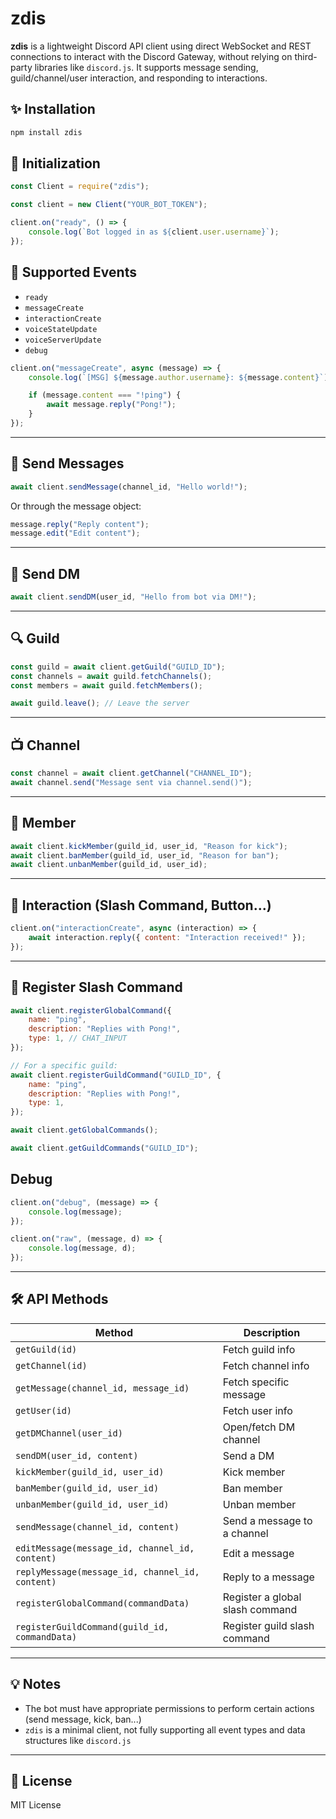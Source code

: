 # zdis

**zdis** is a lightweight Discord API client using direct WebSocket and REST connections to interact with the Discord Gateway,
without relying on third-party libraries like `discord.js`. It supports message sending, guild/channel/user interaction, and
responding to interactions.

## ✨ Installation

```bash
npm install zdis
```

## 🔧 Initialization

```js
const Client = require("zdis");

const client = new Client("YOUR_BOT_TOKEN");

client.on("ready", () => {
	console.log(`Bot logged in as ${client.user.username}`);
});
```

## 🧠 Supported Events

- `ready`
- `messageCreate`
- `interactionCreate`
- `voiceStateUpdate`
- `voiceServerUpdate`
- `debug`

```js
client.on("messageCreate", async (message) => {
	console.log(`[MSG] ${message.author.username}: ${message.content}`);

	if (message.content === "!ping") {
		await message.reply("Pong!");
	}
});
```

---

## 💬 Send Messages

```js
await client.sendMessage(channel_id, "Hello world!");
```

Or through the message object:

```js
message.reply("Reply content");
message.edit("Edit content");
```

---

## 📩 Send DM

```js
await client.sendDM(user_id, "Hello from bot via DM!");
```

---

## 🔍 Guild

```js
const guild = await client.getGuild("GUILD_ID");
const channels = await guild.fetchChannels();
const members = await guild.fetchMembers();

await guild.leave(); // Leave the server
```

---

## 📺 Channel

```js
const channel = await client.getChannel("CHANNEL_ID");
await channel.send("Message sent via channel.send()");
```

---

## 👤 Member

```js
await client.kickMember(guild_id, user_id, "Reason for kick");
await client.banMember(guild_id, user_id, "Reason for ban");
await client.unbanMember(guild_id, user_id);
```

---

## 🤝 Interaction (Slash Command, Button...)

```js
client.on("interactionCreate", async (interaction) => {
	await interaction.reply({ content: "Interaction received!" });
});
```

---

## 📝 Register Slash Command

```js
await client.registerGlobalCommand({
	name: "ping",
	description: "Replies with Pong!",
	type: 1, // CHAT_INPUT
});

// For a specific guild:
await client.registerGuildCommand("GUILD_ID", {
	name: "ping",
	description: "Replies with Pong!",
	type: 1,
});

await client.getGlobalCommands();

await client.getGuildCommands("GUILD_ID");
```

## Debug

```js
client.on("debug", (message) => {
	console.log(message);
});

client.on("raw", (message, d) => {
	console.log(message, d);
});
```

---

## 🛠 API Methods

| Method                                          | Description                     |
| ----------------------------------------------- | ------------------------------- |
| `getGuild(id)`                                  | Fetch guild info                |
| `getChannel(id)`                                | Fetch channel info              |
| `getMessage(channel_id, message_id)`            | Fetch specific message          |
| `getUser(id)`                                   | Fetch user info                 |
| `getDMChannel(user_id)`                         | Open/fetch DM channel           |
| `sendDM(user_id, content)`                      | Send a DM                       |
| `kickMember(guild_id, user_id)`                 | Kick member                     |
| `banMember(guild_id, user_id)`                  | Ban member                      |
| `unbanMember(guild_id, user_id)`                | Unban member                    |
| `sendMessage(channel_id, content)`              | Send a message to a channel     |
| `editMessage(message_id, channel_id, content)`  | Edit a message                  |
| `replyMessage(message_id, channel_id, content)` | Reply to a message              |
| `registerGlobalCommand(commandData)`            | Register a global slash command |
| `registerGuildCommand(guild_id, commandData)`   | Register guild slash command    |

---

## 💡 Notes

- The bot must have appropriate permissions to perform certain actions (send message, kick, ban...)
- `zdis` is a minimal client, not fully supporting all event types and data structures like `discord.js`

---

## 📄 License

MIT License
